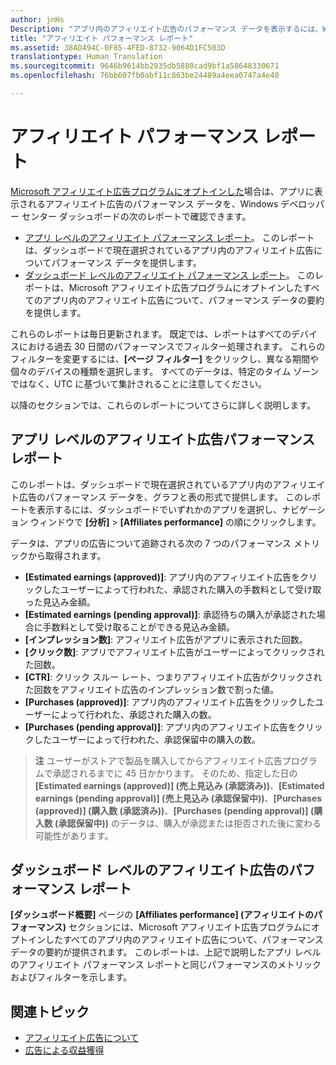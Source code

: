 ```yaml
---
author: jnHs
Description: "アプリ内のアフィリエイト広告のパフォーマンス データを表示するには、Windows デベロッパー センター ダッシュボードにあるアプリ レベルとアカウント レベルのアフィリエイト パフォーマンス レポートを使います。"
title: "アフィリエイト パフォーマンス レポート"
ms.assetid: 38AD494C-0F85-4FED-8732-9064D1FC503D
translationtype: Human Translation
ms.sourcegitcommit: 9646b9614bb2935db5880cad9bf1a58648330671
ms.openlocfilehash: 76bb607fb0abf11c863be24489a4eea0747a4e40

---
```


# <a name="affiliates-performance-report"></a>アフィリエイト パフォーマンス レポート

[Microsoft アフィリエイト広告プログラムにオプトインした](about-affiliate-ads.md)場合は、アプリに表示されるアフィリエイト広告のパフォーマンス データを、Windows デベロッパー センター ダッシュボードの次のレポートで確認できます。

-   [アプリ レベルのアフィリエイト パフォーマンス レポート](#app-level-affiliate-ads-performance-report)。 このレポートは、ダッシュボードで現在選択されているアプリ内のアフィリエイト広告についてパフォーマンス データを提供します。
-   [ダッシュボード レベルのアフィリエイト パフォーマンス レポート](#dashboard-level-affiliate-ads-performance-report)。 このレポートは、Microsoft アフィリエイト広告プログラムにオプトインしたすべてのアプリ内のアフィリエイト広告について、パフォーマンス データの要約を提供します。

これらのレポートは毎日更新されます。 既定では、レポートはすべてのデバイスにおける過去 30 日間のパフォーマンスでフィルター処理されます。 これらのフィルターを変更するには、**[ページ フィルター]** をクリックし、異なる期間や個々のデバイスの種類を選択します。 すべてのデータは、特定のタイム ゾーンではなく、UTC に基づいて集計されることに注意してください。

以降のセクションでは、これらのレポートについてさらに詳しく説明します。

## <a name="app-level-affiliate-ads-performance-report"></a>アプリ レベルのアフィリエイト広告パフォーマンス レポート

このレポートは、ダッシュボードで現在選択されているアプリ内のアフィリエイト広告のパフォーマンス データを、グラフと表の形式で提供します。 このレポートを表示するには、ダッシュボードでいずれかのアプリを選択し、ナビゲーション ウィンドウで **[分析]** &gt; **[Affiliates performance]** の順にクリックします。

データは、アプリの広告について追跡される次の 7 つのパフォーマンス メトリックから取得されます。

-   **[Estimated earnings (approved)]**: アプリ内のアフィリエイト広告をクリックしたユーザーによって行われた、承認された購入の手数料として受け取った見込み金額。
-   **[Estimated earnings (pending approval)]**: 承認待ちの購入が承認された場合に手数料として受け取ることができる見込み金額。
-   **[インプレッション数]**: アフィリエイト広告がアプリに表示された回数。
-   **[クリック数]**: アプリでアフィリエイト広告がユーザーによってクリックされた回数。
-   **[CTR]**: クリック スルー レート、つまりアフィリエイト広告がクリックされた回数をアフィリエイト広告のインプレッション数で割った値。
-   **[Purchases (approved)]**: アプリ内のアフィリエイト広告をクリックしたユーザーによって行われた、承認された購入の数。
-   **[Purchases (pending approval)]**: アプリ内のアフィリエイト広告をクリックしたユーザーによって行われた、承認保留中の購入の数。

> **注**  ユーザーがストアで製品を購入してからアフィリエイト広告プログラムで承認されるまでに 45 日かかります。 そのため、指定した日の **[Estimated earnings (approved)] (売上見込み (承認済み))**、**[Estimated earnings (pending approval)] (売上見込み (承認保留中))**、**[Purchases (approved)] (購入数 (承認済み))**、**[Purchases (pending approval)] (購入数 (承認保留中))** のデータは、購入が承認または拒否された後に変わる可能性があります。

## <a name="dashboard-level-affiliate-ads-performance-report"></a>ダッシュボード レベルのアフィリエイト広告のパフォーマンス レポート

**[ダッシュボード概要]** ページの **[Affiliates performance] (アフィリエイトのパフォーマンス)** セクションには、Microsoft アフィリエイト広告プログラムにオプトインしたすべてのアプリ内のアフィリエイト広告について、パフォーマンス データの要約が提供されます。 このレポートは、上記で説明したアプリ レベルのアフィリエイト パフォーマンス レポートと同じパフォーマンスのメトリックおよびフィルターを示します。

## <a name="related-topics"></a>関連トピック

* [アフィリエイト広告について](about-affiliate-ads.md)
* [広告による収益獲得](monetize-with-ads.md)
 

 



<!--HONumber=Dec16_HO1-->


